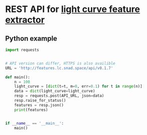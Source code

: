 # REST API for [light curve feature extractor](http://crates.io/crates/light-curve-feature)

## Python example

```python
import requests


# API version can differ, HTTPS is also availible
URL = 'http://features.lc.snad.space/api/v0.1.7'

def main():
    n = 100
    light_curve = [dict(t=t, m=0, err=0.1) for t in range(n)]
    data = dict(light_curve=light_curve)
    resp = requests.post(API_URL, json=data)
    resp.raise_for_status()
    features = resp.json()
    print(features)


if __name__ == '__main__':
    main()
```
